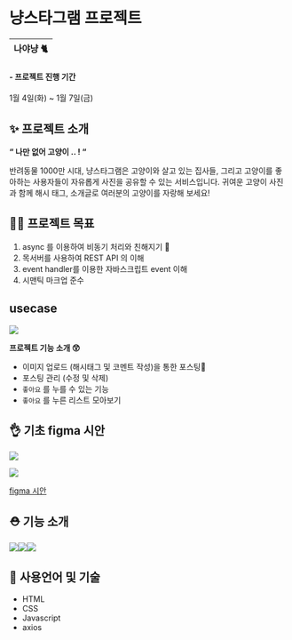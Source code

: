 # 냥스타그램 프로젝트

| 나야냥 🐈 |
| --------- |

#### - 프로젝트 진행 기간

1월 4일(화) ~ 1월 7일(금)

## ✨ 프로젝트 소개

**“ 나만 없어 고양이 .. ! “**

반려동물 1000만 시대, 냥스타그램은 고양이와 살고 있는 집사들, 그리고 고양이를 좋아하는 사용자들이 자유롭게 사진을 공유할 수 있는 서비스입니다. 귀여운 고양이 사진과 함께 해시 태그, 소개글로 여러분의 고양이를 자랑해 보세요!

## 👩‍💻 프로젝트 목표

1. async 를 이용하여 비동기 처리와 친해지기 🤝
2. 목서버를 사용하여 REST API 의 이해
3. event handler를 이용한 자바스크립트 event 이해
4. 시맨틱 마크업 준수

## usecase

![](https://images.velog.io/images/mingsomm/post/de9f5d16-37ff-4bed-b20b-2640c9a4cb35/%E1%84%89%E1%85%B3%E1%84%8F%E1%85%B3%E1%84%85%E1%85%B5%E1%86%AB%E1%84%89%E1%85%A3%E1%86%BA%202022-01-04%2023.52.29.png)

**프로젝트 기능 소개 😲**

- 이미지 업로드 (해시태그 및 코멘트 작성)을 통한 포스팅🤝
- 포스팅 관리 (수정 및 삭제)
- `좋아요` 를 누를 수 있는 기능
- `좋아요` 를 누른 리스트 모아보기

## 👌 기초 figma 시안

![](https://images.velog.io/images/mingsomm/post/45926d54-1c93-43b2-b5a7-73c0057f26ab/%E1%84%89%E1%85%B3%E1%84%8F%E1%85%B3%E1%84%85%E1%85%B5%E1%86%AB%E1%84%89%E1%85%A3%E1%86%BA%202022-01-05%2016.02.14.png)

![](https://images.velog.io/images/mingsomm/post/5ab274c6-1e4e-44a0-bfb7-97f64b60a4f7/%E1%84%89%E1%85%B3%E1%84%8F%E1%85%B3%E1%84%85%E1%85%B5%E1%86%AB%E1%84%89%E1%85%A3%E1%86%BA%202022-01-05%2016.02.22.png)

<a href="https://www.figma.com/file/btLCfO4Y572HjWFEFVNbk9/Untitled?node-id=15%3A2" target="_blank">figma 시안 </a>

## ⛑ 기능 소개

![](https://images.velog.io/images/mingsomm/post/e74b85a5-7db0-4c07-8051-012a4b746eaa/003.png)![](https://images.velog.io/images/mingsomm/post/e6ce78c7-e810-4b36-881f-55899413af15/004.png)![](https://images.velog.io/images/mingsomm/post/ccad0a55-8180-4245-a9a8-5ce5ab8785f7/005.png)

## 👀 사용언어 및 기술

- HTML
- CSS
- Javascript
- axios
